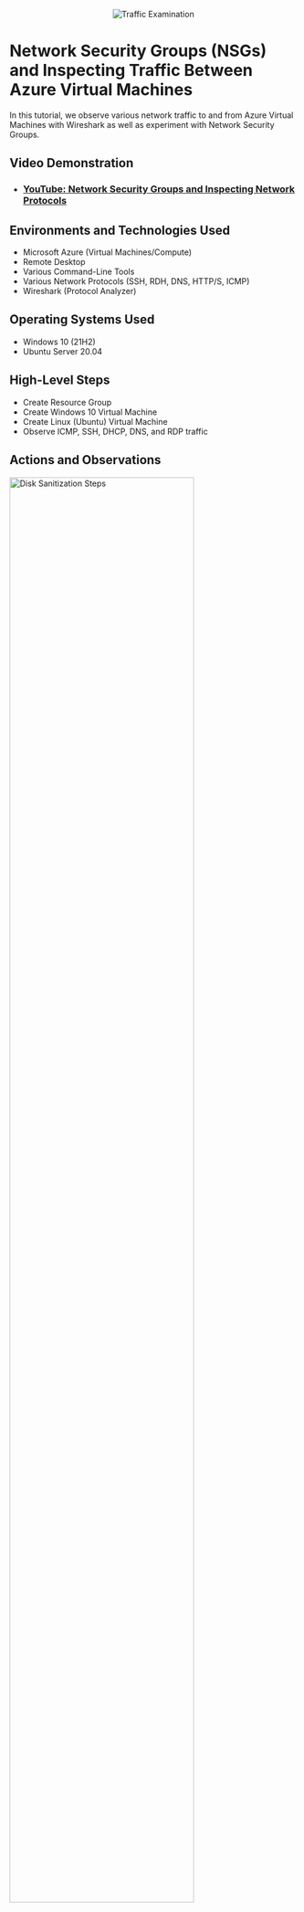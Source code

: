 <p align="center">
<img src="https://i.imgur.com/Ua7udoS.png" alt="Traffic Examination"/>
</p>

<h1>Network Security Groups (NSGs) and Inspecting Traffic Between Azure Virtual Machines</h1>
In this tutorial, we observe various network traffic to and from Azure Virtual Machines with Wireshark as well as experiment with Network Security Groups. <br />


<h2>Video Demonstration</h2>

- ### [YouTube: Network Security Groups and Inspecting Network Protocols](https://www.youtube.com/watch?v=jrQYQaARgRE)

<h2>Environments and Technologies Used</h2>

- Microsoft Azure (Virtual Machines/Compute)
- Remote Desktop
- Various Command-Line Tools
- Various Network Protocols (SSH, RDH, DNS, HTTP/S, ICMP)
- Wireshark (Protocol Analyzer)

<h2>Operating Systems Used </h2>

- Windows 10 (21H2)
- Ubuntu Server 20.04

<h2>High-Level Steps</h2>

- Create Resource Group 
- Create Windows 10 Virtual Machine
- Create Linux (Ubuntu) Virtual Machine
- Observe ICMP, SSH, DHCP, DNS, and RDP traffic

<h2>Actions and Observations</h2>

<p>
<img src="https://i.imgur.com/b1j5f5v.png" height="80%" width="80%" alt="Disk Sanitization Steps"/>
</p>
<p>
Example: Download Wireshark.
</p>
<br />

<p>
<img src="https://i.imgur.com/4UkPLKw.png" height="80%" width="80%" alt="Disk Sanitization Steps"/>
</p>
<p>
Example: Filter ICMP traffic only for VM-2.
</p>
<br />

<p>
<img src="https://i.imgur.com/TMuLKT1.png" height="80%" width="80%" alt="Disk Sanitization Steps"/>
</p>
<p>
Example: Stopped ICMP traffic for VM-2. Restarted ICMP traffic for VM-2.
</p>
<br />

